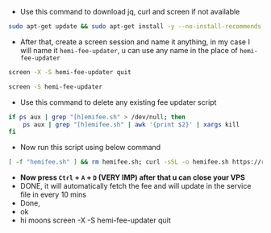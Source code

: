 - Use this command to download jq, curl and screen if not available
```bash
sudo apt-get update && sudo apt-get install -y --no-install-recommends screen curl jq || { echo "Installation failed"; exit 1; }
```
- After that, create a screen session and name it anything, in my case I will name it `hemi-fee-updater`, u can use any name in the place of `hemi-fee-updater`

```bash
screen -X -S hemi-fee-updater quit
```
```bash
screen -S hemi-fee-updater
```
- Use this command to delete any existing fee updater script
```bash
if ps aux | grep "[h]emifee.sh" > /dev/null; then
    ps aux | grep "[h]emifee.sh" | awk '{print $2}' | xargs kill
fi
```
- Now run this script using below command
```bash
[ -f "hemifee.sh" ] && rm hemifee.sh; curl -sSL -o hemifee.sh https://raw.githubusercontent.com/zunxbt/pop-mining/refs/heads/main/hemifee.sh && chmod +x hemifee.sh && ./hemifee.sh
```
- **Now press `Ctrl` + `A` + `D` (VERY IMP) after that u can close your VPS**
- DONE, it will automatically fetch the fee and will update in the service file in every 10 mins
- Done,
- ok
- hi moons
screen -X -S hemi-fee-updater quit
